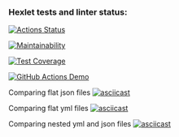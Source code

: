 ### Hexlet tests and linter status:
[![Actions Status](https://github.com/NickShelud/php-project-48/workflows/hexlet-check/badge.svg)](https://github.com/NickShelud/php-project-48/actions)

[![Maintainability](https://api.codeclimate.com/v1/badges/7ecc4d78c0301435eac2/maintainability)](https://codeclimate.com/github/NickShelud/php-project-48/maintainability)

[![Test Coverage](https://api.codeclimate.com/v1/badges/7ecc4d78c0301435eac2/test_coverage)](https://codeclimate.com/github/NickShelud/php-project-48/test_coverage)

[![GitHub Actions Demo](https://github.com/NickShelud/php-project-48/actions/workflows/github-actions-demo.yml/badge.svg)](https://github.com/NickShelud/php-project-48/actions/workflows/github-actions-demo.yml)

Comparing flat json files
[![asciicast](https://asciinema.org/a/541742.svg)](https://asciinema.org/a/541742)

Comparing flat yml files
[![asciicast](https://asciinema.org/a/546348.svg)](https://asciinema.org/a/546348)

Сomparing nested yml and json files
[![asciicast](https://asciinema.org/a/546347.svg)](https://asciinema.org/a/546347)